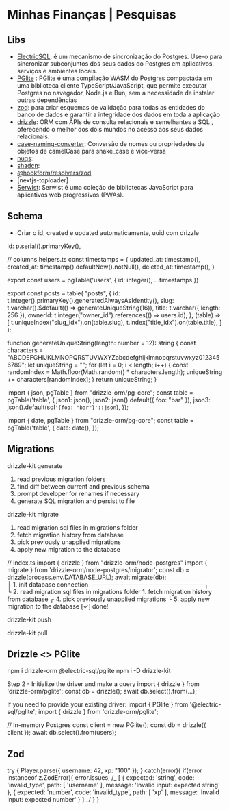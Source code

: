 # Minhas Finanças | Pesquisas

## Libs

- [ElectricSQL](https://electric-sql.com/): é um mecanismo de sincronização do Postgres. Use-o para sincronizar subconjuntos dos seus dados do Postgres em aplicativos, serviços e ambientes locais.
- [PGlite](https://pglite.dev/docs/about) : PGlite é uma compilação WASM do Postgres compactada em uma biblioteca cliente TypeScript/JavaScript, que permite executar Postgres no navegador, Node.js e Bun, sem a necessidade de instalar outras dependências
- [zod](https://zod.dev/basics): para criar esquemas de validação para todas as entidades do banco de dados e garantir a integridade dos dados em toda a aplicação
- [drizzle](https://orm.drizzle.team/docs/overview): ORM com APIs de consulta relacionais e semelhantes a SQL , oferecendo o melhor dos dois mundos no acesso aos seus dados relacionais.
- [case-naming-converter](https://www.npmjs.com/package/case-naming-converter): Conversão de nomes ou propriedades de objetos de camelCase para snake_case e vice-versa
- [nuqs]():
- [shadcn]():
- [@hookform/resolvers/zod]()
- [nextjs-toploader]
- [Serwist](https://serwist.pages.dev/): Serwist é uma coleção de bibliotecas JavaScript para aplicativos web progressivos (PWAs).

## Schema

- Criar o id, created e updated automaticamente, uuid com drizzle

id: p.serial().primaryKey(),

// columns.helpers.ts
const timestamps = {
updated_at: timestamp(),
created_at: timestamp().defaultNow().notNull(),
deleted_at: timestamp(),
}

export const users = pgTable('users', {
id: integer(),
...timestamps
})

export const posts = table(
"posts",
{
id: t.integer().primaryKey().generatedAlwaysAsIdentity(),
slug: t.varchar().$default(() => generateUniqueString(16)),
title: t.varchar({ length: 256 }),
ownerId: t.integer("owner_id").references(() => users.id),
},
(table) => [
t.uniqueIndex("slug_idx").on(table.slug),
t.index("title_idx").on(table.title),
]
);

function generateUniqueString(length: number = 12): string {
const characters =
"ABCDEFGHIJKLMNOPQRSTUVWXYZabcdefghijklmnopqrstuvwxyz0123456789";
let uniqueString = "";
for (let i = 0; i < length; i++) {
const randomIndex = Math.floor(Math.random() \* characters.length);
uniqueString += characters[randomIndex];
}
return uniqueString;
}

import { json, pgTable } from "drizzle-orm/pg-core";
const table = pgTable('table', {
json1: json(),
json2: json().default({ foo: "bar" }),
json3: json().default(sql`'{foo: "bar"}'::json`),
});

import { date, pgTable } from "drizzle-orm/pg-core";
const table = pgTable('table', {
date: date(),
});

## Migrations

drizzle-kit generate

1. read previous migration folders
2. find diff between current and previous schema
3. prompt developer for renames if necessary
4. generate SQL migration and persist to file

drizzle-kit migrate

1. read migration.sql files in migrations folder
2. fetch migration history from database
3. pick previously unapplied migrations
4. apply new migration to the database

// index.ts
import { drizzle } from "drizzle-orm/node-postgres"
import { migrate } from 'drizzle-orm/node-postgres/migrator';
const db = drizzle(process.env.DATABASE_URL);
await migrate(db);  
 ├ 1. init database connection ┌──────────────────────────┐  
 └ 2. read migration.sql files in migrations folder 1. fetch migration history from database
┌ 4. pick previously unapplied migrations
└ 5. apply new migration to the database
[✓] done!

drizzle-kit push

drizzle-kit pull

## Drizzle <> PGlite

npm i drizzle-orm @electric-sql/pglite
npm i -D drizzle-kit

Step 2 - Initialize the driver and make a query
import { drizzle } from 'drizzle-orm/pglite';
const db = drizzle();
await db.select().from(...);

If you need to provide your existing driver:
import { PGlite } from '@electric-sql/pglite';
import { drizzle } from 'drizzle-orm/pglite';

// In-memory Postgres
const client = new PGlite();
const db = drizzle({ client });
await db.select().from(users);

## Zod

try {
Player.parse({ username: 42, xp: "100" });
} catch(error){
if(error instanceof z.ZodError){
error.issues;
/_ [
{
expected: 'string',
code: 'invalid_type',
path: [ 'username' ],
message: 'Invalid input: expected string'
},
{
expected: 'number',
code: 'invalid_type',
path: [ 'xp' ],
message: 'Invalid input: expected number'
}
] _/
}
}


